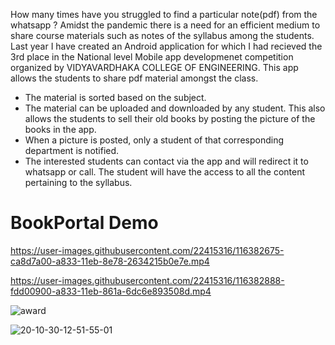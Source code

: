 How many times have you struggled to find a particular note(pdf) from the whatsapp ? 
Amidst the pandemic there is a need for an efficient medium to share course materials such as notes of the syllabus among the students.
Last year I have created an Android application for which I had recieved the 3rd place in the National level Mobile app developmenet competition organized by VIDYAVARDHAKA COLLEGE OF ENGINEERING.
This app allows the students to share pdf material amongst the class.
   - The material is sorted based on the subject.
   - The material can be uploaded and downloaded by any student.
This also allows the students to sell their old books by posting the picture of the books in the app.
   - When a picture is posted, only a student of that corresponding department is notified.
   - The interested students can contact via the app and will redirect it to whatsapp or call.
The student will have the access to all the content pertaining to the syllabus.



# BookPortal Demo
https://user-images.githubusercontent.com/22415316/116382675-ca8d7a00-a833-11eb-8e78-2634215b0e7e.mp4


https://user-images.githubusercontent.com/22415316/116382888-fdd00900-a833-11eb-861a-6dc6e893508d.mp4


![award](https://user-images.githubusercontent.com/22415316/116354275-cce0db80-a815-11eb-9717-b701797b69fc.jpeg)


![20-10-30-12-51-55-01](https://user-images.githubusercontent.com/22415316/97675196-df6f9780-1ab4-11eb-9785-956d25ffecda.gif)


